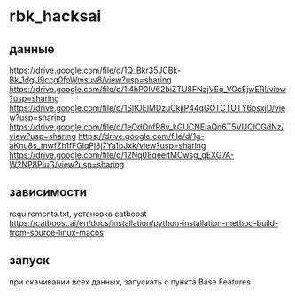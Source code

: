 # rbk_hacksai
## данные
https://drive.google.com/file/d/1Q_Bkr35JCBk-Bk_1dgU9ccg0foWmsuv8/view?usp=sharing
https://drive.google.com/file/d/1i4hP0IV62biZTU8FNzjVEq_VOcEjwERl/view?usp=sharing
https://drive.google.com/file/d/1SltOElMDzuCkjiP44qGOTCTUTY6osxjD/view?usp=sharing
https://drive.google.com/file/d/1eOdOnfR8v_kGUCNEIaQn6T5VUQlCGdNz/view?usp=sharing
https://drive.google.com/file/d/1g-aKnu8s_mwfZh1fFGlqPj8j7Ya1bJxk/view?usp=sharing
https://drive.google.com/file/d/12Nq08qeeitMCwsg_qEXG7A-W2NP8PIuG/view?usp=sharing
## зависимости
requirements.txt, 
установка catboost https://catboost.ai/en/docs/installation/python-installation-method-build-from-source-linux-macos
## запуск
при скачивании всех данных, запускать с пункта Base Features
